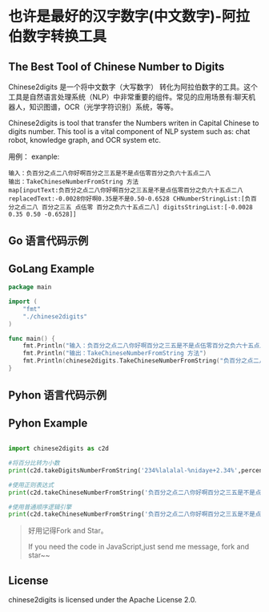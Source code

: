 # 也许是最好的汉字数字(中文数字)-阿拉伯数字转换工具

## The Best Tool of Chinese Number to Digits 

Chinese2digits 是一个将中文数字（大写数字） 转化为阿拉伯数字的工具。这个工具是自然语言处理系统（NLP）中非常重要的组件。常见的应用场景有:聊天机器人，知识图谱，OCR（光学字符识别）系统，等等。

Chinese2digits is tool that transfer the Numbers writen in Capital Chinese to digits number. This tool is a vital component of NLP system such as: chat robot, knowledge graph, and OCR system etc.




用例：
exanple:
```
输入：负百分之点二八你好啊百分之三五是不是点伍零百分之负六十五点二八
输出：TakeChineseNumberFromString 方法
map[inputText:负百分之点二八你好啊百分之三五是不是点伍零百分之负六十五点二八 replacedText:-0.0028你好啊0.35是不是0.50-0.6528 CHNumberStringList:[负百分之点二八 百分之三五 点伍零 百分之负六十五点二八] digitsStringList:[-0.0028 0.35 0.50 -0.6528]]

```

## Go 语言代码示例
## GoLang Example

``` go
package main

import (
	"fmt"
	"./chinese2digits"
)

func main() {
	fmt.Println("输入：负百分之点二八你好啊百分之三五是不是点伍零百分之负六十五点二八")
	fmt.Println("输出：TakeChineseNumberFromString 方法")
	fmt.Println(chinese2digits.TakeChineseNumberFromString("负百分之点二八你好啊百分之三五是不是点伍零百分之负六十五点二八", nil, true))
}

```

## Pyhon 语言代码示例
## Pyhon Example


``` python

import chinese2digits as c2d

#将百分比转为小数
print(c2d.takeDigitsNumberFromString('234%lalalal-%nidaye+2.34%',percentConvert=True))

#使用正则表达式
print(c2d.takeChineseNumberFromString('负百分之点二八你好啊百分之三五是不是点伍零百分之负六十五点二八'))

#使用普通顺序逻辑引擎
print(c2d.takeChineseNumberFromString('负百分之点二八你好啊百分之三五是不是点伍零百分之负六十五点二八',method='normal'))

```



> 好用记得Fork and Star。
>
> If you need the code in JavaScript,just send me message, fork and star~~



## License
chinese2digits is licensed under the Apache License 2.0.


